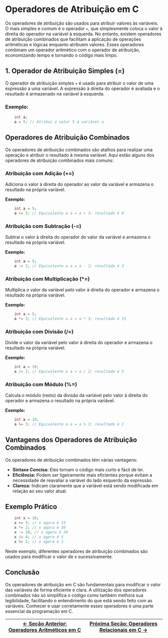 # Operadores de Atribuição em C

Os operadores de atribuição são usados para atribuir valores às variáveis. O mais simples e comum é o operador `=`, que simplesmente coloca o valor à direita do operador na variável à esquerda. No entanto, existem operadores de atribuição combinados que facilitam a aplicação de operações aritméticas e lógicas enquanto atribuem valores. Esses operadores combinam um operador aritmético com o operador de atribuição, economizando tempo e tornando o código mais limpo.

## 1. Operador de Atribuição Simples (=)

O operador de atribuição simples `=` é usado para atribuir o valor de uma expressão a uma variável. A expressão à direita do operador é avaliada e o resultado é armazenado na variável à esquerda.

### Exemplo:
```c
    int a;
    a = 5; // Atribui o valor 5 à variável a
```

## Operadores de Atribuição Combinados

Os operadores de atribuição combinados são atalhos para realizar uma operação e atribuir o resultado à mesma variável. Aqui estão alguns dos operadores de atribuição combinados mais comuns:

### Atribuição com Adição (+=)
Adiciona o valor à direita do operador ao valor da variável e armazena o resultado na própria variável.

**Exemplo:**
```c
    int a = 5;
    a += 3; // Equivalente a a = a + 3; resultado é 8
```

### Atribuição com Subtração (-=)
Subtrai o valor à direita do operador do valor da variável e armazena o resultado na própria variável.

**Exemplo:**
```c
    int a = 5;
    a -= 2; // Equivalente a a = a - 2; resultado é 3
```

### Atribuição com Multiplicação (*=)
Multiplica o valor da variável pelo valor à direita do operador e armazena o resultado na própria variável.

**Exemplo:**
```c
    int a = 5;
    a *= 3; // Equivalente a a = a * 3; resultado é 15
```

### Atribuição com Divisão (/=)
Divide o valor da variável pelo valor à direita do operador e armazena o resultado na própria variável.

**Exemplo:**
```c
    int a = 10;
    a /= 2; // Equivalente a a = a / 2; resultado é 5
```

### Atribuição com Módulo (%=)
Calcula o módulo (resto) da divisão da variável pelo valor à direita do operador e armazena o resultado na própria variável.

**Exemplo:**
```c
    int a = 10;
    a %= 3; // Equivalente a a = a % 3; resultado é 1
```

## Vantagens dos Operadores de Atribuição Combinados

Os operadores de atribuição combinados têm várias vantagens:

- **Sintaxe Concisa:** Eles tornam o código mais curto e fácil de ler.
- **Eficiência:** Podem ser ligeiramente mais eficientes porque evitam a necessidade de reavaliar a variável do lado esquerdo da expressão.
- **Clareza:** Indicam claramente que a variável está sendo modificada em relação ao seu valor atual.

## Exemplo Prático

```c
    int x = 10;
    x += 5; // x agora é 15
    x *= 2; // x agora é 30
    x -= 10; // x agora é 20
    x /= 4; // x agora é 5
    x %= 2; // x agora é 1
```

Neste exemplo, diferentes operadores de atribuição combinados são usados para modificar o valor de x sucessivamente.

## Conclusão

Os operadores de atribuição em C são fundamentais para modificar o valor das variáveis de forma eficiente e clara. A utilização dos operadores combinados não só simplifica o código como também melhora sua legibilidade, facilitando o entendimento do que está sendo feito com as variáveis. Conhecer e usar corretamente esses operadores é uma parte essencial da programação em C.

| [← Seção Anterior: Operadores Aritméticos em C]() | [Próxima Seção: Operadores Relacionais em C →]() |
|---------------------------|------------------------------------------------------|